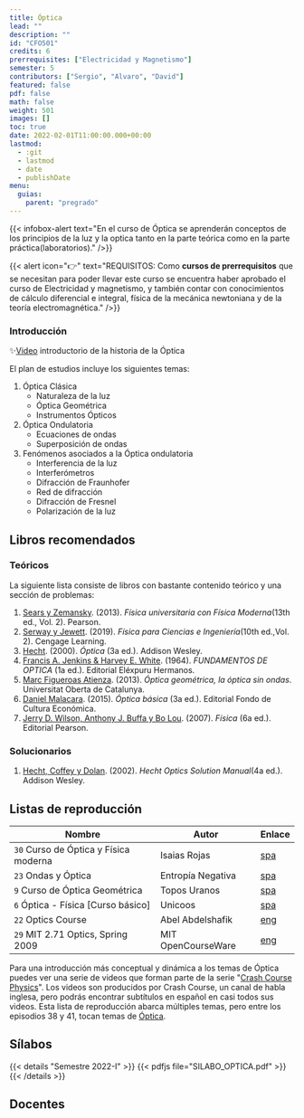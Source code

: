 ```yaml
---
title: Óptica
lead: ""
description: ""
id: "CFO501"
credits: 6
prerrequisites: ["Electricidad y Magnetismo"]
semester: 5
contributors: ["Sergio", "Alvaro", "David"]
featured: false
pdf: false
math: false
weight: 501
images: []
toc: true
date: 2022-02-01T11:00:00.000+00:00
lastmod:
  - :git
  - lastmod
  - date
  - publishDate
menu:
  guias:
    parent: "pregrado"
---
```


{{< infobox-alert text="En el curso de Óptica se aprenderán conceptos de los principios de la luz y la optica  tanto en la parte teórica como en la parte práctica(laboratorios)." />}}

{{< alert icon="👉" text="REQUISITOS: Como **cursos de prerrequisitos** que se necesitan para poder llevar este curso se encuentra haber aprobado el curso de Electricidad y magnetismo, y también contar con conocimientos de cálculo diferencial e integral, física de la mecánica newtoniana y de la teoría electromagnética." />}}

### Introducción

✨[Video](https://www.youtube.com/watch?v=a7ZHi2kDndo) introductorio de la historia de la Óptica

El plan de estudios incluye los siguientes temas:

1. Óptica Clásica
   - Naturaleza de la luz
   - Óptica Geométrica
   - Instrumentos Ópticos
2. Óptica Ondulatoria
   - Ecuaciones de ondas
   - Superposición de ondas
3. Fenómenos asociados a la Óptica ondulatoria
   - Interferencia de la luz
   - Interferómetros
   - Difracción de Fraunhofer
   - Red de difracción
   - Difracción de Fresnel
   - Polarización de la luz

## Libros recomendados

### Teóricos

La siguiente lista consiste de libros con bastante contenido teórico y una sección de problemas:

1. [Sears y Zemansky](https://drive.google.com/file/d/1Rq1DE7UZE-1mZexgLOeGSNtY4m7sQ2VJ/view?usp=sharing). (2013). *Física universitaria con Física Moderna*(13th ed., Vol. 2). Pearson.
2. [Serway y Jewett](https://drive.google.com/file/d/1YgudkC4idS8t2BLABCrU3gJ4VoVucshY/view?usp=sharing). (2019). *Física para Ciencias e Ingeniería*(10th ed.,Vol. 2). Cengage Learning.
3. [Hecht](https://drive.google.com/file/d/1aOEPn0DBpl8FJtQfXIrDzFIskY0gCLp4/view?usp=sharing). (2000). *Óptica* (3a ed.). Addison Wesley.
4. [Francis A. Jenkins & Harvey E. White](https://drive.google.com/file/d/1iw-YQi08sXO8aXzzb1mGwmthnwmGC5qw/view?usp=sharing). (1964). *FUNDAMENTOS DE OPTICA* (1a ed.). Editorial Eléxpuru Hermanos.
5. [Marc Figueroas Atienza](https://drive.google.com/file/d/1xMbYkWW7AmdWb8ULRrRelf6G5-dTWupk/view?usp=sharing). (2013). *Óptica geométrica, la óptica sin ondas*. Universitat Oberta de Catalunya.
6. [Daniel Malacara](https://drive.google.com/file/d/1DZwXGOfFNy06yzcHwltRaiM_JvN_Wui4/view?usp=sharing). (2015). *Óptica básica* (3a ed.).  Editorial Fondo de Cultura Económica.
7. [Jerry D. Wilson, Anthony J. Buffa y Bo Lou](https://drive.google.com/file/d/1027fFtJfzVUi0TbXdsdtVZXds13BbUEF/view?usp=sharing). (2007). *Física* (6a ed.). Editorial Pearson.

### Solucionarios

1. [Hecht, Coffey y Dolan](https://drive.google.com/file/d/1UfQB1DE0wIF52QDRDht4JVXn1PNEGrD9/view?usp=sharing). (2002). *Hecht Optics Solution Manual*(4a ed.). Addison Wesley.

## Listas de reproducción

| Nombre | Autor | Enlace |
| ------ | ----- | ------ |
| ```30``` Curso de Óptica y Física moderna | Isaias Rojas | [spa](https://youtube.com/playlist?list=PL1Ztlverqb4rVFJQK_3ysBllIeW9iNqnx) |
| ```23``` Ondas y Óptica | Entropía Negativa | [spa](https://www.youtube.com/playlist?list=PLBMRQ0GOZVeUBIv9Zr5auFnVcDXn3yDHh) |
| ```9``` Curso de Óptica Geométrica | Topos Uranos | [spa](https://youtube.com/playlist?list=PL_C8rbeFjqAWf4vOMzs7reXie5fNKcGb0) |
| ```6``` Óptica - Física [Curso básico] | Unicoos | [spa](https://youtube.com/playlist?list=PLOa7j0qx0jgN25SjjO0CJ-NG0czFF_s4O) |
| ```22``` Optics Course | Abel Abdelshafik | [eng](https://youtube.com/playlist?list=PL8OVtyCOyQr-hkzGW07wZHQg5KGcZDe8N) |
| ```29``` MIT 2.71 Optics, Spring 2009 | MIT OpenCourseWare | [eng](https://youtube.com/playlist?list=PLEA084AC2DD3CEC09) |

Para una introducción más conceptual y dinámica a los temas de Óptica puedes ver una serie de videos que forman parte de la serie "[Crash Course Physics](https://www.youtube.com/playlist?list=PL8dPuuaLjXtN0ge7yDk_UA0ldZJdhwkoV)". Los videos son producidos por Crash Course, un canal de habla inglesa, pero podrás encontrar subtítulos en español en casi todos sus videos. Esta lista de reproducción abarca múltiples temas, pero entre los episodios 38 y 41, tocan temas de [Óptica](https://www.youtube.com/playlist?list=PLtmYHzw6fOYQ4vvlP7liJMpsIM-dvs9xG).

## Sílabos

{{< details "Semestre 2022-I" >}}
  {{< pdfjs file="SILABO_OPTICA.pdf" >}}
{{< /details >}}

## Docentes
